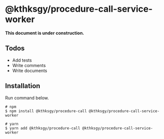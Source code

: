 # @kthksgy/procedure-call-service-worker

**This document is under construction.**

## Todos

- Add tests
- Write comments
- Write documents

## Installation

Run command below.

```
# npm
$ npm install @kthksgy/procedure-call @kthksgy/procedure-call-service-worker

# yarn
$ yarn add @kthksgy/procedure-call @kthksgy/procedure-call-service-worker
```
